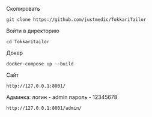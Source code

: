 
Скопировать
```
git clone https://github.com/justmedic/TokkariTailor
```

Войти в директорию
```
cd Tokkaritailor
```

Докер
```
docker-compose up --build
```

Сайт
```
http://127.0.0.1:8001/
```

Админка:
логин - admin
пароль - 12345678

```
http://127.0.0.1:8001/admin/
```
